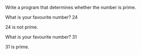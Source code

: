 Write a program that determines whether the number is prime.

What is your favourite number? 24

24 is not prime.

What is your favourite number? 31

31 is prime.